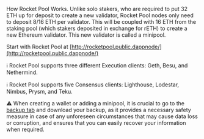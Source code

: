 How Rocket Pool Works. Unlike solo stakers, who are required to put 32 ETH up for deposit to create a new validator, Rocket Pool nodes only need to deposit 8/16 ETH per validator. This will be coupled with 16 ETH from the staking pool (which stakers deposited in exchange for rETH) to create a new Ethereum validator. This new validator is called a minipool.

Start with Rocket Pool at [http://rocketpool.public.dappnode/](http://rocketpool.public.dappnode/)

ℹ️ Rocket Pool supports three different Execution clients: Geth, Besu, and Nethermind.

ℹ️ Rocket Pool supports five Consensus clients: Lighthouse, Lodestar, Nimbus, Prysm, and Teku.

⚠️ When creating a wallet or adding a minipool, it is crucial to go to the [backup tab](http://my.dappnode/packages/my/rocketpool.dnp.dappnode.eth/backup) and download your backup, as it provides a necessary safety measure in case of any unforeseen circumstances that may cause data loss or corruption, and ensures that you can easily recover your information when required.
